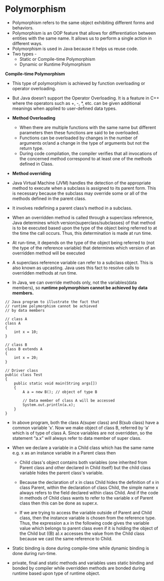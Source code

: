 # Polymorphism

- Polymorphism refers to the same object exhibiting different forms and behaviors.
- Polymorphism is an OOP feature that allows for differentiation between entities with the same name. It allows us to perform a single action in different ways. 
- Polymorphism is used in Java because it helps us reuse code.
- Two types - 
  - Static or Compile-time Polymorphism
  - Dynamic or Runtime Polymorphism

**Compile-time Polymorphism**

- This type of polymorphism is achieved by function overloading or operator overloading. 
- But Java doesn’t support the Operator Overloading. It is a feature in C++ where the operators such as +, -, *, etc. can be given additional meanings when applied to user-defined data types.
- **Method Overloading**
  - When there are multiple functions with the same name but different parameters then these functions are said to be overloaded. 
  - Functions can be overloaded by changes in the number of arguments or/and a change in the type of arguments but not the return type.
  - During code compilation, the compiler verifies that all invocations of the concerned method correspond to at least one of the methods defined in Class.

- **Method overriding**
- Java Virtual Machine (JVM) handles the detection of the appropriate method to execute when a subclass is assigned to its parent form. This is necessary because the subclass may override some or all of the methods defined in the parent class.
- It involves redefining a parent class’s method in a subclass.
- When an overridden method is called through a superclass reference, Java determines which version(superclass/subclasses) of that method is to be executed based upon the type of the object being referred to at the time the call occurs. Thus, this determination is made at run time.
- At run-time, it depends on the type of the object being referred to (not the type of the reference variable) that determines which version of an overridden method will be executed
- A superclass reference variable can refer to a subclass object. This is also known as upcasting. Java uses this fact to resolve calls to overridden methods at run time.

- In Java, we can override methods only, not the variables(data members), so **runtime polymorphism cannot be achieved by data members.**
```
// Java program to illustrate the fact that 
// runtime polymorphism cannot be achieved 
// by data members 

// class A 
class A 
{ 
	int x = 10; 
} 

// class B 
class B extends A 
{ 
	int x = 20; 
} 

// Driver class 
public class Test 
{ 
	public static void main(String args[]) 
	{ 
		A a = new B(); // object of type B 

		// Data member of class A will be accessed 
		System.out.println(a.x); 
	} 
} 

```
- In above program, both the class A(super class) and B(sub class) have a common variable ‘x’. Now we make object of class B, referred by ‘a’ which is of type of class A. Since variables are not overridden, so the statement “a.x” will always refer to data member of super class.
- When we declare a variable in a Child class which has the same name e.g. x as an instance variable in a Parent class then

  - Child class's object contains both variables (one inherited from Parent class and other declared in Child itself) but the child class variable hides the parent class's variable.
  - Because the declaration of x in class Child hides the definition of x in class Parent, within the declaration of class Child, the simple name x always refers to the field declared within class Child. And if the code in methods of Child class wants to refer to the variable x of Parent class then this can be done as super.x.

  - If we are trying to access the variable outside of Parent and Child class, then the instance variable is chosen from the reference type. Thus, the expression a.x in the following code gives the variable value which belongs to parent class even if it is holding the object of the Child but ((B) a).x accesses the value from the Child class because we cast the same reference to Child.

- Static binding is done during compile-time while dynamic binding is done during run-time.
- private, final and static methods and variables uses static binding and bonded by compiler while overridden methods are bonded during runtime based upon type of runtime object.